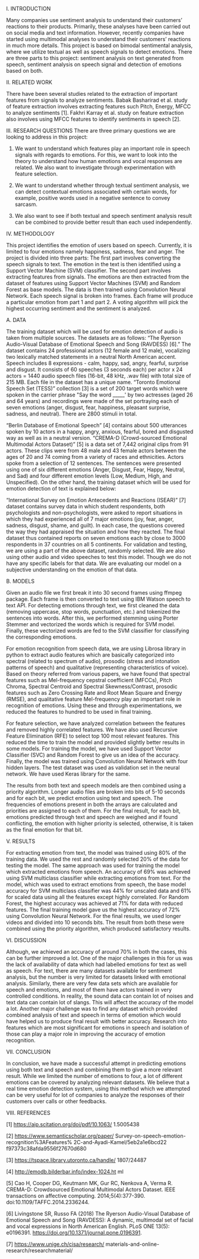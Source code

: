 I. INTRODUCTION

Many companies use sentiment analysis to
understand their customers’ reactions to their
products. Primarily, these analyses have been
carried out on social media and text information.
However, recently companies have started using
multimodal analyses to understand their
customers’ reactions in much more details. This
project is based on bimodal sentimental analysis,
where we utilize textual as well as speech signals
to detect emotions. There are three parts to this
project: sentiment analysis on text generated from
speech, sentiment analysis on speech signal and
detection of emotions based on both.

II. RELATED WORK

There have been several studies related to
the extraction of important features from signals
to analyze sentiments. Babak Basharirad et al.
study of feature extraction involves extracting
features such Pitch, Energy, MFCC to analyze
sentiments [1]. Fakhri Karray et al. study on
feature extraction also involves using MFCC
features to identify sentiments in speech [2].

III. RESEARCH QUESTIONS
There are three primary questions we are looking
to address in this project:
1. We want to understand which features play an
important role in speech signals with regards to
emotions. For this, we want to look into the
theory to understand how human emotions and
vocal responses are related. We also want to investigate through experimentation with feature
selection.

2. We want to understand whether through textual
sentiment analysis, we can detect contextual
emotions associated with certain words, for
example, positive words used in a negative
sentence to convey sarcasm.

3. We also want to see if both textual and speech
sentiment analysis result can be combined to
provide better result than each used
independently.

IV. METHODOLOGY

This project identifies the emotion of users
based on speech. Currently, it is limited to four
emotions namely happiness, sadness, fear and
anger. The project is divided into three parts: The
first part involves converting the speech signals
to text. The emotion in the text is then identified
using a Support Vector Machine (SVM) classifier.
The second part involves extracting features
from signals. The emotions are then extracted
from the dataset of features using Support
Vector Machines (SVM) and Random Forest as
base models. The data is then trained using
Convolution Neural Network. Each speech signal
is broken into frames. Each frame will produce a
particular emotion from part 1 and part 2. A
voting algorithm will pick the highest occurring
sentiment and the sentiment is analyzed.

A. DATA

The training dataset which will be used for
emotion detection of audio is taken from
multiple sources. The datasets are as
follows:
“The Ryerson Audio-Visual Database of
Emotional Speech and Song (RAVDESS) [6].”
The dataset contains 24 professional actors
(12 female and 12 male), vocalizing two
lexically matched statements in a neutral
North American accent. Speech includes 8
expressions - calm, happy, sad, angry,
fearful, surprise and disgust. It consists of 60
speeches (3 seconds each) per actor x 24
actors = 1440 audio speech files (16-bit, 48
kHz, .wav file) with total size of 215 MB. Each
file in the dataset has a unique name.
“Toronto Emotional Speech Set (TESS)”
collection [3] is a set of 200 target words
which were spoken in the carrier phrase "Say
the word _____' by two actresses (aged 26
and 64 years) and recordings were made of
the set portraying each of seven emotions
(anger, disgust, fear, happiness, pleasant
surprise, sadness, and neutral). There are
2800 stimuli in total.

“Berlin Database of Emotional Speech” [4]
contains about 500 utterances spoken by 10
actors in a happy, angry, anxious, fearful,
bored and disgusted way as well as in a
neutral version.
“CREMA-D (Crowd-sourced Emotional
Multimodal Actors Dataset)” [5] is a data set
of 7,442 original clips from 91 actors. These
clips were from 48 male and 43 female
actors between the ages of 20 and 74
coming from a variety of races and
ethnicities. Actors spoke from a selection of
12 sentences. The sentences were presented
using one of six different emotions (Anger,
Disgust, Fear, Happy, Neutral, and Sad) and
four different emotion levels (Low, Medium,
High, and Unspecified).
On the other hand, the training dataset
which will be used for emotion detection of
text is explained below:

“International Survey on Emotion
Antecedents and Reactions (ISEAR)” [7]
dataset contains survey data in which
student respondents, both psychologists
and non-psychologists, were asked to report
situations in which they had experienced all
of 7 major emotions (joy, fear, anger,
sadness, disgust, shame, and guilt). In each
case, the questions covered the way they
had appraised the situation and how they
reacted. The final dataset thus contained
reports on seven emotions each by close to
3000 respondents in 37 countries on all 5
continents.
For validation and testing, we are using a
part of the above dataset, randomly
selected. We are also using other audio and
video speeches to test this model. Though
we do not have any specific labels for that
data. We are evaluating our model on a
subjective understanding on the emotion of
that data.

B. MODELS

Given an audio file we first break it into 30
second frames using ffmpeg package. Each
frame is then converted to text using IBM
Watson speech to text API.
For detecting emotions through text, we first
cleaned the data (removing uppercase, stop
words, punctuation, etc.) and tokenized the
sentences into words. After this, we
performed stemming using Porter Stemmer
and vectorized the words which is required
for SVM model. Finally, these vectorized
words are fed to the SVM classifier for
classifying the corresponding emotions.

For emotion recognition from speech data,
we are using Librosa library in python to
extract audio features which are basically
categorized into spectral (related to
spectrum of audio), prosodic (stress and
intonation patterns of speech) and
qualitative (representing characteristics of
voice). Based on theory referred from
various papers, we have found that spectral
features such as Mel-frequency cepstral
coefficient (MFCCs), Pitch Chroma, Spectral
Centroid and Spectral Skewness/Contrast,
prosodic features such as Zero Crossing Rate
and Root Mean Square and Energy (RMSE),
and qualitative feature Mel-frequency play
an important role in recognition of
emotions. Using these and through
experimentations, we reduced the features
to hundred to be used in final training.

For feature selection, we have analyzed
correlation between the features and
removed highly correlated features. We
have also used Recursive Feature
Elimination (RFE) to select top 100 most
relevant features. This reduced the time to
train the model and provided slightly better
results in some models.
For training the model, we have used
Support Vector Classifier (SVC) and Random Forest to give us an idea of the accuracy.
Finally, the model was trained using
Convolution Neural Network with four
hidden layers. The test dataset was used as
validation set in the neural network. We
have used Keras library for the same.

The results from both text and speech
models are then combined using a priority
algorithm. Longer audio files are broken into
bits of 5-10 seconds and for each bit, we
predict emotion using text and speech. The
frequencies of emotions present in both the
arrays are calculated and priorities are
assigned to each of them. For the final result,
for each bit, emotions predicted through
text and speech are weighed and if found
conflicting, the emotion with higher priority
is selected, otherwise, it is taken as the final
emotion for that bit.

V. RESULTS

For extracting emotion from text, the model was
trained using 80% of the training data. We used
the rest and randomly selected 20% of the data
for testing the model. The same approach was
used for training the model which extracted
emotions from speech.
An accuracy of 69% was achieved using SVM
multiclass classifier while extracting emotions
from text.
For the model, which was used to extract
emotions from speech, the base model accuracy
for SVM multiclass classifier was 44% for
unscaled data and 61% for scaled data using all
the features except highly correlated. For
Random Forest, the highest accuracy was
achieved at 71% for data with reduced features.
The final training model gave us the highest
accuracy of 72% using Convolution Neural
Network.
For the final results, we used longer videos and
divided into 10 seconds bits. The result from both these were combined using the priority
algorithm, which produced satisfactory results.

VI. DISCUSSION

Although, we achieved an accuracy of around
70% in both the cases, this can be further
improved a lot. One of the major challenges in
this for us was the lack of availability of data
which had labelled emotions for text as well as
speech. For text, there are many datasets
available for sentiment analysis, but the number
is very limited for datasets linked with emotional
analysis. Similarly, there are very few data sets
which are available for speech and emotions,
and most of them have actors trained in very
controlled conditions.
In reality, the sound data can contain lot of
noises and text data can contain lot of slangs.
This will affect the accuracy of the model a lot.
Another major challenge was to find any dataset
which provided combined analysis of text and
speech in terms of emotion which would have
helped us to produce final result with better
accuracy.
Research into features which are most
significant for emotions in speech and isolation
of those can play a major role in improving the
accuracy of emotion recognition.

VII. CONCLUSION

In conclusion, we have made a successful
attempt in predicting emotions using both text
and speech and combining them to give a more
relevant result. While we limited the number of
emotions to four, a lot of different emotions can
be covered by analyzing relevant datasets. We
believe that a real time emotion detection
system, using this method which we attempted
can be very useful for lot of companies to analyze
the responses of their customers over calls or
other feedbacks.

VIII. REFERENCES

[1] https://aip.scitation.org/doi/pdf/10.1063/
1.5005438

[2] https://www.semanticscholar.org/paper/
Survey-on-speech-emotion-recognition%3AFeatures%
2C-and-Ayadi-Kamel/5eb2a1e6bcd22
f97373c38afda9556f27670d680

[3] https://tspace.library.utoronto.ca/handle/
1807/24487

[4] http://emodb.bilderbar.info/index-1024.ht
ml

[5] Cao H, Cooper DG, Keutmann MK, Gur RC,
Nenkova A, Verma R. CREMA-D: Crowdsourced
Emotional Multimodal Actors Dataset.
IEEE transactions on affective computing.
2014;5(4):377-390.
doi:10.1109/TAFFC.2014.2336244.

[6] Livingstone SR, Russo FA (2018) The Ryerson
Audio-Visual Database of Emotional Speech and
Song (RAVDESS): A dynamic, multimodal set of
facial and vocal expressions in North American
English. PLoS ONE 13(5): e0196391.
https://doi.org/10.1371/journal.pone.0196391.

[7] https://www.unige.ch/cisa/research/
materials-and-online-research/researchmaterial/

